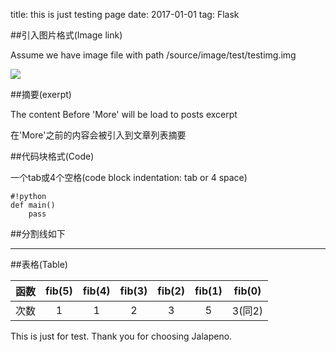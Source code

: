 title: this is just testing page
date: 2017-01-01 
tag: Flask



##引入图片格式(Image link)

Assume we have image file with path /source/image/test/testimg.img

![]({{image.test.testimg}})




##摘要(exerpt)

The content Before 'More' will be load to posts excerpt

在'More'之前的内容会被引入到文章列表摘要

<!--More-->

##代码块格式(Code)

一个tab或4个空格(code block indentation: tab or 4 space)

	#!python
	def main()
		pass

##分割线如下

---

##表格(Table)

|函数|fib(5)|fib(4)|fib(3)|fib(2)|fib(1)|fib(0)|
|:-:|:--:|:--:|:--:|:--:|:--:|:--:|
|次数| 1  | 1  | 2  | 3  | 5  | 3(同2) |



This is just for test. Thank you for choosing Jalapeno.

